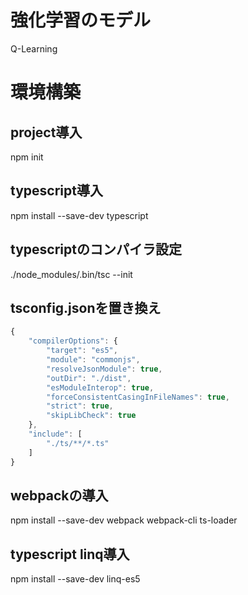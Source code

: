 # 強化学習のモデル
Q-Learning

# 環境構築
## project導入
npm init

## typescript導入
npm install --save-dev typescript

## typescriptのコンパイラ設定
./node_modules/.bin/tsc --init

## tsconfig.jsonを置き換え
```javascript
{
    "compilerOptions": {
        "target": "es5",
        "module": "commonjs",
        "resolveJsonModule": true,
        "outDir": "./dist",
        "esModuleInterop": true,
        "forceConsistentCasingInFileNames": true,
        "strict": true,
        "skipLibCheck": true
    },
    "include": [
        "./ts/**/*.ts"
    ]
}
```

## webpackの導入
npm install --save-dev webpack webpack-cli ts-loader

## typescript linq導入
npm install --save-dev linq-es5